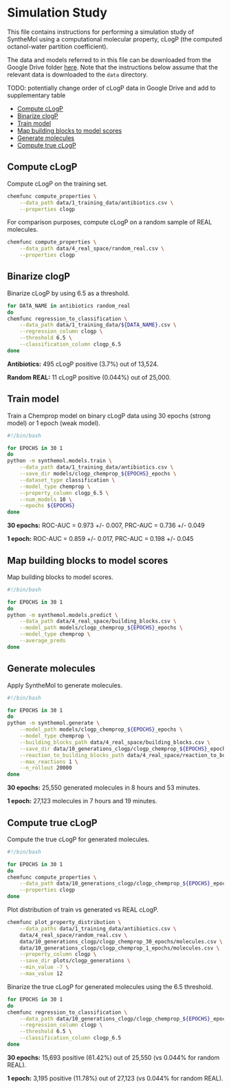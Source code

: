 # Simulation Study

This file contains instructions for performing a simulation study of SyntheMol using a computational molecular property, cLogP (the computed octanol-water partition coefficient).

The data and models referred to in this file can be downloaded from the Google Drive folder [here](https://drive.google.com/drive/folders/1VLPPUbY_FTKMjlXgRm09bPSSms206Dce?usp=share_link). Note that the instructions below assume that the relevant data is downloaded to the `data` directory.

TODO: potentially change order of cLogP data in Google Drive and add to supplementary table

* [Compute cLogP](#compute-clogp)
* [Binarize clogP](#binarize-clogp)
* [Train model](#train-model)
* [Map building blocks to model scores](#map-building-blocks-to-model-scores)
* [Generate molecules](#generate-molecules)
* [Compute true cLogP](#compute-true-clogp)


## Compute cLogP

Compute cLogP on the training set.
```bash
chemfunc compute_properties \
    --data_path data/1_training_data/antibiotics.csv \
    --properties clogp
```

For comparison purposes, compute cLogP on a random sample of REAL molecules.
```bash
chemfunc compute_properties \
    --data_path data/4_real_space/random_real.csv \
    --properties clogp
```


## Binarize clogP

Binarize cLogP by using 6.5 as a threshold.

```bash
for DATA_NAME in antibiotics random_real
do
chemfunc regression_to_classification \
    --data_path data/1_training_data/${DATA_NAME}.csv \
    --regression_column clogp \
    --threshold 6.5 \
    --classification_column clogp_6.5
done
```

**Antibiotics:** 495 cLogP positive (3.7%) out of 13,524.

**Random REAL:** 11 cLogP positive (0.044%) out of 25,000.


## Train model

Train a Chemprop model on binary cLogP data using 30 epochs (strong model) or 1 epoch (weak model).
```bash
#!/bin/bash

for EPOCHS in 30 1
do
python -m synthemol.models.train \
    --data_path data/1_training_data/antibiotics.csv \
    --save_dir models/clogp_chemprop_${EPOCHS}_epochs \
    --dataset_type classification \
    --model_type chemprop \
    --property_column clogp_6.5 \
    --num_models 10 \
    --epochs ${EPOCHS}
done
```

**30 epochs:** ROC-AUC = 0.973 +/- 0.007, PRC-AUC = 0.736 +/- 0.049

**1 epoch:** ROC-AUC = 0.859 +/- 0.017, PRC-AUC = 0.198 +/- 0.045


## Map building blocks to model scores

Map building blocks to model scores.
```bash
#!/bin/bash

for EPOCHS in 30 1
do
python -m synthemol.models.predict \
    --data_path data/4_real_space/building_blocks.csv \
    --model_path models/clogp_chemprop_${EPOCHS}_epochs \
    --model_type chemprop \
    --average_preds
done
```


## Generate molecules

Apply SyntheMol to generate molecules.
```bash
#!/bin/bash

for EPOCHS in 30 1
do
python -m synthemol.generate \
    --model_path models/clogp_chemprop_${EPOCHS}_epochs \
    --model_type chemprop \
    --building_blocks_path data/4_real_space/building_blocks.csv \
    --save_dir data/10_generations_clogp/clogp_chemprop_${EPOCHS}_epochs \
    --reaction_to_building_blocks_path data/4_real_space/reaction_to_building_blocks.pkl \
    --max_reactions 1 \
    --n_rollout 20000
done
```

**30 epochs:** 25,550 generated molecules in 8 hours and 53 minutes.

**1 epoch:** 27,123 molecules in 7 hours and 19 minutes.


## Compute true cLogP

Compute the true cLogP for generated molecules.
```bash
#!/bin/bash

for EPOCHS in 30 1
do
chemfunc compute_properties \
    --data_path data/10_generations_clogp/clogp_chemprop_${EPOCHS}_epochs/molecules.csv \
    --properties clogp
done
```

Plot distribution of train vs generated vs REAL cLogP.
```bash
chemfunc plot_property_distribution \
    --data_paths data/1_training_data/antibiotics.csv \
    data/4_real_space/random_real.csv \
    data/10_generations_clogp/clogp_chemprop_30_epochs/molecules.csv \
    data/10_generations_clogp/clogp_chemprop_1_epochs/molecules.csv \
    --property_column clogp \
    --save_dir plots/clogp_generations \
    --min_value -7 \
    --max_value 12
```

Binarize the true cLogP for generated molecules using the 6.5 threshold.

```bash
for EPOCHS in 30 1
do
chemfunc regression_to_classification \
    --data_path data/10_generations_clogp/clogp_chemprop_${EPOCHS}_epochs/molecules.csv \
    --regression_column clogp \
    --threshold 6.5 \
    --classification_column clogp_6.5
done
```

**30 epochs:** 15,693 positive (61.42%) out of 25,550 (vs 0.044% for random REAL).

**1 epoch:** 3,195 positive (11.78%) out of 27,123 (vs 0.044% for random REAL).
